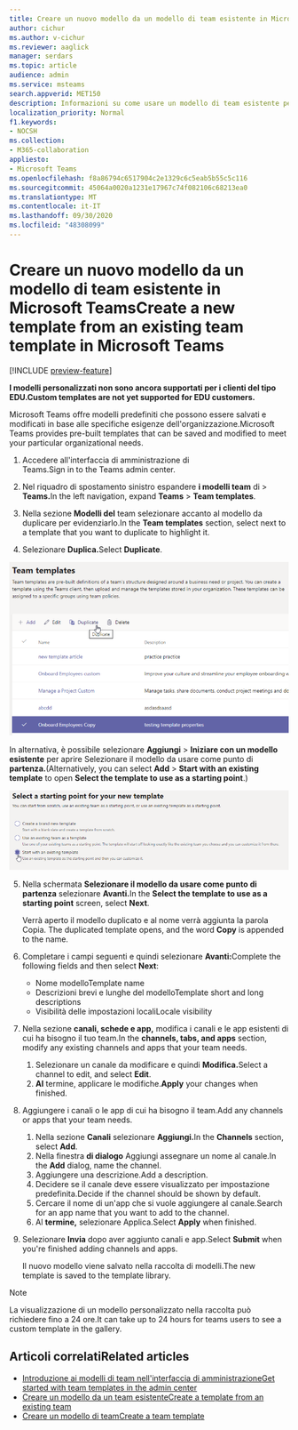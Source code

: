 ```yaml
---
title: Creare un nuovo modello da un modello di team esistente in Microsoft Teams
author: cichur
ms.author: v-cichur
ms.reviewer: aaglick
manager: serdars
ms.topic: article
audience: admin
ms.service: msteams
search.appverid: MET150
description: Informazioni su come usare un modello di team esistente per creare un nuovo modello di team in Microsoft Teams.
localization_priority: Normal
f1.keywords:
- NOCSH
ms.collection:
- M365-collaboration
appliesto:
- Microsoft Teams
ms.openlocfilehash: f8a86794c6517904c2e1329c6c5eab5b55c5c116
ms.sourcegitcommit: 45064a0020a1231e17967c74f082106c68213ea0
ms.translationtype: MT
ms.contentlocale: it-IT
ms.lasthandoff: 09/30/2020
ms.locfileid: "48308099"
---
```

# <a name="create-a-new-template-from-an-existing-team-template-in-microsoft-teams"></a><span data-ttu-id="140ef-103">Creare un nuovo modello da un modello di team esistente in Microsoft Teams</span><span class="sxs-lookup"><span data-stu-id="140ef-103">Create a new template from an existing team template in Microsoft Teams</span></span>

[!INCLUDE [preview-feature](includes/preview-feature.md)]

<span data-ttu-id="140ef-104">**I modelli personalizzati non sono ancora supportati per i clienti del tipo EDU.**</span><span class="sxs-lookup"><span data-stu-id="140ef-104">**Custom templates are not yet supported for EDU customers.**</span></span>

<span data-ttu-id="140ef-105">Microsoft Teams offre modelli predefiniti che possono essere salvati e modificati in base alle specifiche esigenze dell'organizzazione.</span><span class="sxs-lookup"><span data-stu-id="140ef-105">Microsoft Teams provides pre-built templates that can be saved and modified to meet your particular organizational needs.</span></span>

1. <span data-ttu-id="140ef-106">Accedere all'interfaccia di amministrazione di Teams.</span><span class="sxs-lookup"><span data-stu-id="140ef-106">Sign in to the Teams admin center.</span></span>

2. <span data-ttu-id="140ef-107">Nel riquadro di spostamento sinistro espandere **i modelli team** di  >  **Teams.**</span><span class="sxs-lookup"><span data-stu-id="140ef-107">In the left navigation, expand **Teams** > **Team templates**.</span></span>

3. <span data-ttu-id="140ef-108">Nella sezione **Modelli del** team selezionare accanto al modello da duplicare per evidenziarlo.</span><span class="sxs-lookup"><span data-stu-id="140ef-108">In the **Team templates** section, select next to a template that you want to duplicate to highlight it.</span></span>

4. <span data-ttu-id="140ef-109">Selezionare **Duplica.**</span><span class="sxs-lookup"><span data-stu-id="140ef-109">Select **Duplicate**.</span></span>

![Immagine della finestra di dialogo Modelli di Team con Aggiungi evidenziato.](media/template-duplicate.png)

<span data-ttu-id="140ef-111">In alternativa, è possibile selezionare **Aggiungi**  >  **Iniziare con un modello esistente** per aprire Selezionare il modello da usare come punto di **partenza.**</span><span class="sxs-lookup"><span data-stu-id="140ef-111">(Alternatively, you can select **Add** > **Start with an existing template** to open **Select the template to use as a starting point**.)</span></span>

![Immagine della schermata iniziale dei modelli del team con Iniziare con un modello esistente evidenziato.](media/template-start-existing-template.png)

5. <span data-ttu-id="140ef-113">Nella schermata **Selezionare il modello da usare come punto di partenza** selezionare **Avanti.**</span><span class="sxs-lookup"><span data-stu-id="140ef-113">In the **Select the template to use as a starting point** screen, select **Next**.</span></span>

    <span data-ttu-id="140ef-114">Verrà aperto il modello duplicato e al nome verrà aggiunta la parola Copia. </span><span class="sxs-lookup"><span data-stu-id="140ef-114">The duplicated template opens, and the word **Copy** is appended to the name.</span></span>

6. <span data-ttu-id="140ef-115">Completare i campi seguenti e quindi selezionare **Avanti:**</span><span class="sxs-lookup"><span data-stu-id="140ef-115">Complete the following fields and then select **Next**:</span></span>
    - <span data-ttu-id="140ef-116">Nome modello</span><span class="sxs-lookup"><span data-stu-id="140ef-116">Template name</span></span>
    - <span data-ttu-id="140ef-117">Descrizioni brevi e lunghe del modello</span><span class="sxs-lookup"><span data-stu-id="140ef-117">Template short and long descriptions</span></span>
    - <span data-ttu-id="140ef-118">Visibilità delle impostazioni locali</span><span class="sxs-lookup"><span data-stu-id="140ef-118">Locale visibility</span></span>  

7. <span data-ttu-id="140ef-119">Nella sezione **canali, schede e app,** modifica i canali e le app esistenti di cui ha bisogno il tuo team.</span><span class="sxs-lookup"><span data-stu-id="140ef-119">In the **channels, tabs, and apps** section, modify any existing channels and apps that your team needs.</span></span>

    1. <span data-ttu-id="140ef-120">Selezionare un canale da modificare e quindi **Modifica.**</span><span class="sxs-lookup"><span data-stu-id="140ef-120">Select a channel to edit, and select **Edit**.</span></span>
    2. <span data-ttu-id="140ef-121">**Al** termine, applicare le modifiche.</span><span class="sxs-lookup"><span data-stu-id="140ef-121">**Apply** your changes when finished.</span></span>

8. <span data-ttu-id="140ef-122">Aggiungere i canali o le app di cui ha bisogno il team.</span><span class="sxs-lookup"><span data-stu-id="140ef-122">Add any channels or apps that your team needs.</span></span>

    1. <span data-ttu-id="140ef-123">Nella sezione **Canali** selezionare **Aggiungi.**</span><span class="sxs-lookup"><span data-stu-id="140ef-123">In the **Channels** section, select **Add**.</span></span>
    2. <span data-ttu-id="140ef-124">Nella finestra **di dialogo** Aggiungi assegnare un nome al canale.</span><span class="sxs-lookup"><span data-stu-id="140ef-124">In the **Add** dialog, name the channel.</span></span>
    3. <span data-ttu-id="140ef-125">Aggiungere una descrizione.</span><span class="sxs-lookup"><span data-stu-id="140ef-125">Add a description.</span></span>
    4. <span data-ttu-id="140ef-126">Decidere se il canale deve essere visualizzato per impostazione predefinita.</span><span class="sxs-lookup"><span data-stu-id="140ef-126">Decide if the channel should be shown by default.</span></span>
    5. <span data-ttu-id="140ef-127">Cercare il nome di un'app che si vuole aggiungere al canale.</span><span class="sxs-lookup"><span data-stu-id="140ef-127">Search for an app name that you want to add to the channel.</span></span>
    6. <span data-ttu-id="140ef-128">Al **termine,** selezionare Applica.</span><span class="sxs-lookup"><span data-stu-id="140ef-128">Select **Apply** when finished.</span></span>

7. <span data-ttu-id="140ef-129">Selezionare **Invia** dopo aver aggiunto canali e app.</span><span class="sxs-lookup"><span data-stu-id="140ef-129">Select **Submit** when you're finished adding channels and apps.</span></span>

    <span data-ttu-id="140ef-130">Il nuovo modello viene salvato nella raccolta di modelli.</span><span class="sxs-lookup"><span data-stu-id="140ef-130">The new template is saved to the template library.</span></span>

> [!Note]
> <span data-ttu-id="140ef-131">La visualizzazione di un modello personalizzato nella raccolta può richiedere fino a 24 ore.</span><span class="sxs-lookup"><span data-stu-id="140ef-131">It can take up to 24 hours for teams users to see a custom template in the gallery.</span></span>

## <a name="related-articles"></a><span data-ttu-id="140ef-132">Articoli correlati</span><span class="sxs-lookup"><span data-stu-id="140ef-132">Related articles</span></span>

- [<span data-ttu-id="140ef-133">Introduzione ai modelli di team nell'interfaccia di amministrazione</span><span class="sxs-lookup"><span data-stu-id="140ef-133">Get started with team templates in the admin center</span></span>](get-started-with-teams-templates-in-the-admin-console.md)
- [<span data-ttu-id="140ef-134">Creare un modello da un team esistente</span><span class="sxs-lookup"><span data-stu-id="140ef-134">Create a template from an existing team</span></span>](create-template-from-existing-team.md)
- [<span data-ttu-id="140ef-135">Creare un modello di team</span><span class="sxs-lookup"><span data-stu-id="140ef-135">Create a team template</span></span>](create-a-team-template.md)